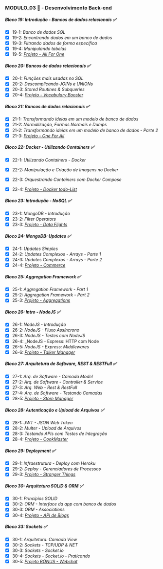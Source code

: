 ### MODULO_03 :open_file_folder: - Desenvolvimento Back-end

##### Bloco 19: Introdução - Bancos de dados relacionais :white_check_mark:

- [x] 19-1: _Banco de dados SQL_
- [x] 19-2: _Encontrando dados em um banco de dados_
- [x] 19-3: _Filtrando dados de forma específica_
- [x] 19-4: _Manipulando tabelas_
- [x] 19-5: _[Projeto - All For One](https://github.com/gusttavocaruso/trybeExercises/tree/master/PROJETOS/19.all4One)_

##### Bloco 20: Bancos de dados relacionais :white_check_mark:

- [x] 20-1: _Funções mais usadas no SQL_
- [x] 20-2: _Descomplicando JOINs e UNIONs_
- [x] 20-3: _Stored Routines & Subqueries_
- [x] 20-4: _[Projeto - Vocabulary Booster](https://github.com/gusttavocaruso/trybeExercises/tree/master/PROJETOS/20.vocabularyBooster)_

##### Bloco 21: Bancos de dados relacionais :white_check_mark:

- [x] 21-1: _Transformando ideias em um modelo de banco de dados_
- [x] 21-2: _Normalização, Formas Normais e Dumps_
- [x] 21-2: _Transformando ideias em um modelo de banco de dados - Parte 2_
- [x] 21-3: _[Projeto - One For All](https://github.com/gusttavocaruso/trybeExercises/tree/master/PROJETOS/21.one4All)_

##### Bloco 22: Docker - Utilizando Containers :white_check_mark:

- [x] 22-1: _Utilizando Containers - Docker_
- [x] 22-2: _Manipulação e Criação de Imagens no Docker_
- [x] 22-3: _Orquestrando Containers com Docker Compose_
- [x] 22-4: _[Projeto - Docker todo-List]()_


##### Bloco 23: Introdução - NoSQL  :white_check_mark:

- [x] 23-1: _MongoDB - Introdução_
- [x] 23-2: _Filter Operators_
- [x] 23-3: _[Projeto - Data Flights]()_

##### Bloco 24: MongoDB: Updates :white_check_mark:

- [x] 24-1: _Updates Simples_
- [x] 24-2: _Updates Complexos - Arrays - Parte 1_
- [x] 24-3: _Updates Complexos - Arrays - Parte 2_
- [x] 24-4: _[Projeto - Commerce]()_

##### Bloco 25: Aggregation Framework :white_check_mark:

- [x] 25-1: _Aggregation Framework - Part 1_
- [x] 25-2: _Aggregation Framework - Part 2_
- [x] 25-3: _[Projeto - Aggregations]()_

##### Bloco 26: Intro - NodeJS :white_check_mark:

- [x] 26-1: _NodeJS - Introdução_
- [x] 26-2: _NodeJS - Fluxo Assíncrono_
- [x] 26-3: _NodeJS - Testes com NodeJS_
- [x] 26-4: _NodeJS - Express: HTTP com Node
- [x] 26-5: _NodeJS - Express: Middlewares_
- [x] 26-6: _[Projeto - Talker Manager]()_

##### Bloco 27: Arquitetura de Software, REST & RESTFull :white_check_mark:

- [x] 27-1: _Arq. de Software - Camada Model_
- [x] 27-2: _Arq. de Software - Controller & Service_
- [x] 27-3: _Arq. Web - Rest & RestFull_
- [x] 27-4: _Arq. de Software - Testando Camadas_
- [x] 28-5: _[Projeto - Store Manager]()_

##### Bloco 28: Autenticação e Upload de Arquivos :white_check_mark:

- [x] 28-1: _JWT - JSON Web Token_
- [x] 28-2: _Multer - Upload de Arquivos_
- [x] 28-3: _Testando APIs com Testes de Integração_
- [x] 28-4: _[Projeto - CookMaster]()_

##### Bloco 29: Deployment :white_check_mark:

- [x] 29-1: _Infraestrutura - Deploy com Heroku_
- [x] 29-2: _Deploy - Gerenciadores de Processos_
- [x] 29-3: _[Projeto - Stranger Things]()_

##### Bloco 30: Arquitetura SOLID & ORM :white_check_mark:

- [x] 30-1: _Princípios SOLID_
- [x] 30-2: _ORM - Interface da app com banco de dados_
- [x] 30-3: _ORM - Associations_
- [x] 30-4: _[Projeto - API de Blogs]()_

##### Bloco 33: Sockets :white_check_mark:

- [x] 30-1: _Arquitetura: Camada View_
- [x] 30-2: _Sockets - TCP/UDP & NET_
- [x] 30-3: _Sockets - Socket.io_
- [x] 30-4: _Sockets - Socket.io - Praticando_
- [x] 30-5: _[Projeto BÔNUS - Webchat]()_
